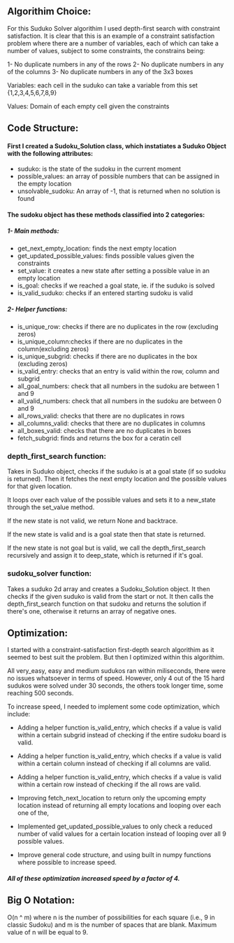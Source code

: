 ## Algorithim Choice: 

For this Suduko Solver algorithim I used depth-first search with constraint satisfaction. It is clear that this is an example of a constraint satisfaction problem where there are a number of variables, each of which can take a number of values, subject to some constraints, the constrains being: 

1- No duplicate numbers in any of the rows
2- No duplicate numbers in any of the columns
3- No duplicate numbers in any of the 3x3 boxes 

Variables: each cell in the suduko can take a variable from this set {1,2,3,4,5,6,7,8,9}

Values: Domain of each empty cell given the constraints 


## Code Structure:

#### First I created a Sudoku_Solution class, which instatiates a Suduko Object with the following attributes: 

- suduko: is the state of the sudoku in the current moment
- possible_values: an array of possible numbers that can be assigned in the empty location
- unsolvable_sudoku: An array of -1, that is returned when no solution is found 

#### The sudoku object has these methods classified into 2 categories: 

##### 1- Main methods: 

   - get_next_empty_location: finds the next empty location 
   - get_updated_possible_values: finds possible values given the constraints 
   - set_value: it creates a new state after setting a possible value in an empty location
   - is_goal: checks if we reached a goal state, ie. if the suduko is solved
   - is_valid_suduko: checks if an entered starting sudoku is valid 

##### 2- Helper functions:

   - is_unique_row: checks if there are no duplicates in the row (excluding zeros)
   - is_unique_column:checks if there are no duplicates in the column(excluding zeros)
   - is_unique_subgrid: checks if there are no duplicates in the box (excluding zeros)
   - is_valid_entry: checks that an entry is valid within the row, column and subgrid
   - all_goal_numbers: check that all numbers in the sudoku are between 1 and 9
   - all_valid_numbers: check that all numbers in the sudoku are between 0 and 9
   - all_rows_valid: checks that there are no duplicates in rows 
   - all_columns_valid: checks that there are no duplicates in columns
   - all_boxes_valid: checks that there are no duplicates in boxes
   - fetch_subgrid: finds and returns the box for a ceratin cell 
   

### depth_first_search function:

Takes in Suduko object, checks if the suduko is at a goal state (if so sudoku is returned). Then it fetches the next empty location and the possible values for that given location. 

It loops over each value of the possible values and sets it to a new_state through the set_value method. 

If the new state is not valid, we return None and backtrace.  

If the new state is valid and is a goal state then that state is returned. 

If the new state is not goal but is valid, we call the depth_first_search recursively and assign it to deep_state, which is returned if it's goal. 



### sudoku_solver function:

Takes a suduko 2d array and creates a Sudoku_Solution object. It then checks if the given suduko is valid from the start or not. It then calls the depth_first_search function on that sudoku and returns the solution if there's one, otherwise it returns an array of negative ones.


## Optimization:

I started with a constraint-satisfaction first-depth search algorithim as it seemed to best suit the problem. But then I optimized within this algorithim. 

All very_easy, easy and medium sudukos ran within miliseconds, there were no issues whatsoever in terms of speed. However, only 4 out of the 15 hard sudukos were solved under 30 seconds, the others took longer time, some reaching 500 seconds. 

To increase speed, I needed to implement some code optimization, which include: 

- Adding a helper function is_valid_entry, which checks if a value is valid within a certain subgrid instead of checking if the entire sudoku board is valid.

- Adding a helper function is_valid_entry, which checks if a value is valid within a certain column instead of checking if all columns are valid.


- Adding a helper function is_valid_entry, which checks if a value is valid within a certain row instead of checking if the all rows are valid.


- Improving fetch_next_location to return only the upcoming empty location instead of returning all empty locations and looping over each one of the,

- Implemented get_updated_possible_values to only check a reduced number of valid values for a certain location instead of looping over all 9 possible values. 

- Improve general code structure, and using built in numpy functions where possible to increase speed. 


##### All of these optimization increased speed by a factor of 4. 


## Big O Notation:


O(n ^ m) where n is the number of possibilities for each square (i.e., 9 in classic Sudoku) and m is the number of spaces that are blank. Maximum value of n will be equal to 9. 















